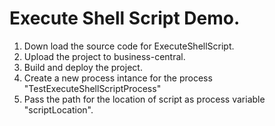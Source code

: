 Execute Shell Script Demo.
=======================
1) Down load the source code for ExecuteShellScript.
2) Upload the project to business-central.
3) Build and deploy the project.
4) Create a new process intance for the process "TestExecuteShellScriptProcess"
5) Pass the path for the location of script as process variable "scriptLocation".
